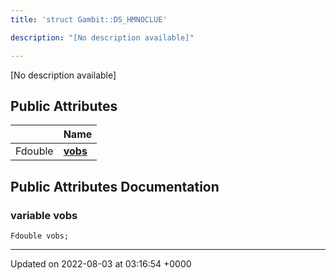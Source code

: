 ```yaml
---
title: 'struct Gambit::DS_HMNOCLUE'

description: "[No description available]"

---
```









[No description available]

## Public Attributes

|                | Name           |
| -------------- | -------------- |
| Fdouble | **[vobs](/documentation/code/gambit_sphinx/classes/structgambit_1_1ds__hmnoclue/#variable-vobs)**  |

## Public Attributes Documentation

### variable vobs

```
Fdouble vobs;
```


-------------------------------

Updated on 2022-08-03 at 03:16:54 +0000
